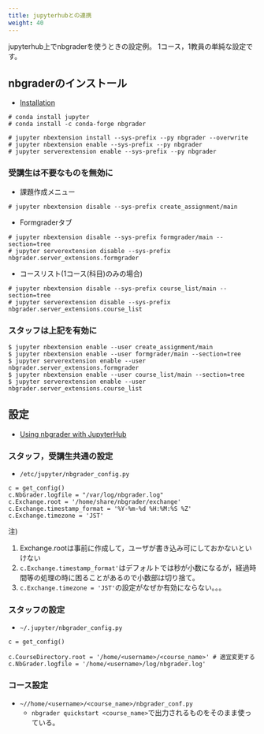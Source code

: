 ```yaml
---
title: jupyterhubとの連携
weight: 40
---
```


jupyterhub上でnbgraderを使うときの設定例。
1コース，1教員の単純な設定です。

## nbgraderのインストール

- [Installation](https://nbgrader.readthedocs.io/en/stable/user_guide/installation.html)

```
# conda install jupyter
# conda install -c conda-forge nbgrader
```

```
# jupyter nbextension install --sys-prefix --py nbgrader --overwrite
# jupyter nbextension enable --sys-prefix --py nbgrader
# jupyter serverextension enable --sys-prefix --py nbgrader
```

### 受講生は不要なものを無効に

- 課題作成メニュー

```
# jupyter nbextension disable --sys-prefix create_assignment/main
```
- Formgraderタブ
```
# jupyter nbextension disable --sys-prefix formgrader/main --section=tree
# jupyter serverextension disable --sys-prefix nbgrader.server_extensions.formgrader
```
- コースリスト(1コース(科目)のみの場合)
```
# jupyter nbextension disable --sys-prefix course_list/main --section=tree
# jupyter serverextension disable --sys-prefix nbgrader.server_extensions.course_list
```

### スタッフは上記を有効に

```
$ jupyter nbextension enable --user create_assignment/main
$ jupyter nbextension enable --user formgrader/main --section=tree
$ jupyter serverextension enable --user nbgrader.server_extensions.formgrader
$ jupyter nbextension enable --user course_list/main --section=tree
$ jupyter serverextension enable --user nbgrader.server_extensions.course_list
```

## 設定

- [Using nbgrader with JupyterHub](https://nbgrader.readthedocs.io/en/stable/configuration/jupyterhub_config.html)

### スタッフ，受講生共通の設定

- `/etc/jupyter/nbgrader_config.py`

```
c = get_config()
c.NbGrader.logfile = "/var/log/nbgrader.log"
c.Exchange.root = '/home/share/nbgrader/exchange'
c.Exchange.timestamp_format = '%Y-%m-%d %H:%M:%S %Z'
c.Exchange.timezone = 'JST'
```

注)

1. Exchange.rootは事前に作成して，ユーザが書き込み可にしておかないといけない
2. `c.Exchange.timestamp_format'`はデフォルトでは秒が小数になるが，経過時間等の処理の時に困ることがあるので小数部は切り捨て。
3. `c.Exchange.timezone = 'JST'`の設定がなぜか有効にならない。。。

### スタッフの設定

- `~/.jupyter/nbgrader_config.py`

```
c = get_config()

c.CourseDirectory.root = '/home/<username>/<course_name>' # 適宜変更する
c.NbGrader.logfile = '/home/<username>/log/nbgrader.log'
```

### コース設定

- `~//home/<username>/<course_name>/nbgrader_conf.py`
	- `nbgrader quickstart <course_name>`で出力されるものをそのまま使っている。